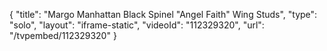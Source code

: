 {
    "title": "Margo Manhattan Black Spinel \"Angel Faith\" Wing Studs",
    "type": "solo",
    "layout": "iframe-static",
    "videoId": "112329320",
    "url": "\/tvpembed\/112329320"
}